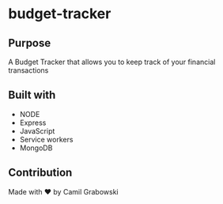 # budget-tracker

## Purpose
A Budget Tracker that allows you to keep track of your financial transactions

## Built with
* NODE
* Express
* JavaScript
* Service workers
* MongoDB

## Contribution
Made with ❤️ by Camil Grabowski
